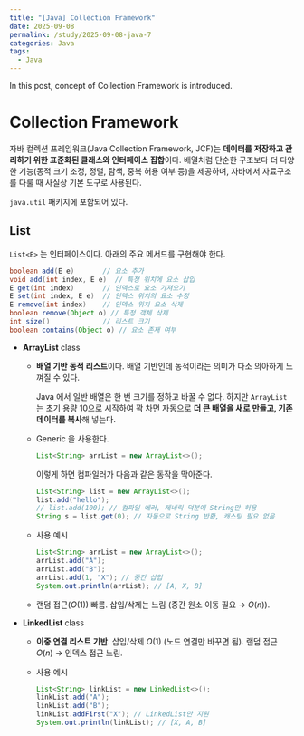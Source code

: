 ```yaml
---
title: "[Java] Collection Framework"
date: 2025-09-08
permalink: /study/2025-09-08-java-7
categories: Java
tags: 
  - Java
---
```


In this post, concept of Collection Framework is introduced.



# Collection Framework

자바 컬렉션 프레임워크(Java Collection Framework, JCF)는 **데이터를 저장하고 관리하기 위한 표준화된 클래스와 인터페이스 집합**이다. 배열처럼 단순한 구조보다 더 다양한 기능(동적 크기 조정, 정렬, 탐색, 중복 허용 여부 등)을 제공하며, 자바에서 자료구조를 다룰 때 사실상 기본 도구로 사용된다.

`java.util` 패키지에 포함되어 있다.

## List

`List<E>` 는 인터페이스이다. 아래의 주요 메서드를 구현해야 한다.

```java
boolean add(E e)       // 요소 추가
void add(int index, E e)  // 특정 위치에 요소 삽입
E get(int index)       // 인덱스로 요소 가져오기
E set(int index, E e)  // 인덱스 위치의 요소 수정
E remove(int index)    // 인덱스 위치 요소 삭제
boolean remove(Object o) // 특정 객체 삭제
int size()             // 리스트 크기
boolean contains(Object o) // 요소 존재 여부
```

- **ArrayList** class

  - **배열 기반 동적 리스트**이다.  배열 기반인데 동적이라는 의미가 다소 의아하게 느껴질 수 있다.

    Java 에서 일반 배열은 한 번 크기를 정하고 바꿀 수 없다. 하지만 `ArrayList` 는 초기 용량 10으로 시작하여 꽉 차면 자동으로 **더 큰 배열을 새로 만들고, 기존 데이터를 복사**해 넣는다.

  - Generic 을 사용한다. 

    ```java
    List<String> arrList = new ArrayList<>();
    ```

    이렇게 하면 컴파일러가 다음과 같은 동작을 막아준다.

    ```java
    List<String> list = new ArrayList<>();
    list.add("hello");
    // list.add(100); // 컴파일 에러, 제네릭 덕분에 String만 허용
    String s = list.get(0); // 자동으로 String 반환, 캐스팅 필요 없음
    ```

  - 사용 예시

    ```java
    List<String> arrList = new ArrayList<>();
    arrList.add("A");
    arrList.add("B");
    arrList.add(1, "X"); // 중간 삽입
    System.out.println(arrList); // [A, X, B]
    ```

  - 랜덤 접근($O(1)$) 빠름. 삽입/삭제는 느림 (중간 원소 이동 필요 → $O(n)$).

- **LinkedList** class

  - **이중 연결 리스트 기반**. 삽입/삭제 $O(1)$ (노드 연결만 바꾸면 됨). 랜덤 접근 $O(n)$ → 인덱스 접근 느림.

  - 사용 예시

    ```Java
    List<String> linkList = new LinkedList<>();
    linkList.add("A");
    linkList.add("B");
    linkList.addFirst("X"); // LinkedList만 지원
    System.out.println(linkList); // [X, A, B]
    ```

